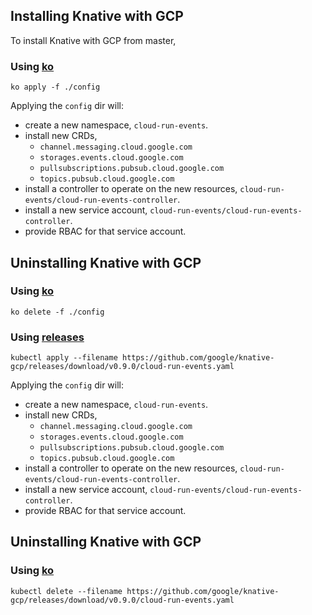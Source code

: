 ## Installing Knative with GCP

To install Knative with GCP from master,

### Using [ko](http://github.com/google/ko)

```shell
ko apply -f ./config
```

Applying the `config` dir will:

- create a new namespace, `cloud-run-events`.
- install new CRDs,
  - `channel.messaging.cloud.google.com`
  - `storages.events.cloud.google.com`
  - `pullsubscriptions.pubsub.cloud.google.com`
  - `topics.pubsub.cloud.google.com`
- install a controller to operate on the new resources,
  `cloud-run-events/cloud-run-events-controller`.
- install a new service account, `cloud-run-events/cloud-run-events-controller`.
- provide RBAC for that service account.

## Uninstalling Knative with GCP

### Using [ko](http://github.com/google/ko)

```shell
ko delete -f ./config
```

### Using [releases](https://github.com/google/knative-gcp/releases)

```shell
kubectl apply --filename https://github.com/google/knative-gcp/releases/download/v0.9.0/cloud-run-events.yaml
```

Applying the `config` dir will:

- create a new namespace, `cloud-run-events`.
- install new CRDs,
  - `channel.messaging.cloud.google.com`
  - `storages.events.cloud.google.com`
  - `pullsubscriptions.pubsub.cloud.google.com`
  - `topics.pubsub.cloud.google.com`
- install a controller to operate on the new resources,
  `cloud-run-events/cloud-run-events-controller`.
- install a new service account, `cloud-run-events/cloud-run-events-controller`.
- provide RBAC for that service account.

## Uninstalling Knative with GCP

### Using [ko](http://github.com/google/ko)

```shell
kubectl delete --filename https://github.com/google/knative-gcp/releases/download/v0.9.0/cloud-run-events.yaml
```
